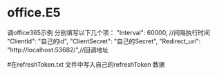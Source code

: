 # office.E5
调office365示例
分别填写以下几个项：
  "Interval": 60000, //间隔执行时间
  "ClientId": "自己的id",
  "ClientSecret": "自己的Secret",
  "Redirect_uri": "http://localhost:53682/",//回调地址
  
 #在refreshToken.txt 文件中写入自己的refreshToken 数据
  
